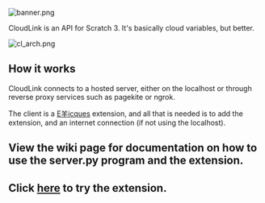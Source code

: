 ![banner.png](https://u.cubeupload.com/MikeDEV/costume1.png)

CloudLink is an API for Scratch 3. It's basically cloud variables, but better.

![cl_arch.png](https://cdn.glitch.com/2d2fd699-1471-4a63-af1a-c7b7677c8b13%2Fcl_arch.png)

## How it works

CloudLink connects to a hosted server, either on the localhost or through reverse proxy services such as pagekite or ngrok. 

The client is a [E羊icques](https://sheeptester.github.io/scratch-gui/) extension, and all that is needed is to add the extension, and an internet connection (if not using the localhost).

## View the wiki page for documentation on how to use the server.py program and the extension.

## Click [here](https://sheeptester.github.io/scratch-gui/?url=https://mikedev101.github.io/cloudlink/index.js) to try the extension.
